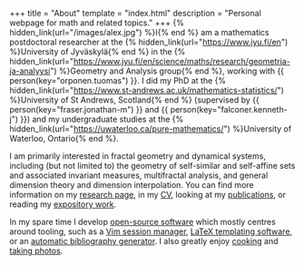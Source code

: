 +++
title = "About"
template = "index.html"
description = "Personal webpage for math and related topics."
+++
{% hidden_link(url="/images/alex.jpg") %}I{% end %} am a mathematics postdoctoral researcher at the {% hidden_link(url="https://www.jyu.fi/en") %}University of Jyväskylä{% end %} in the {% hidden_link(url="https://www.jyu.fi/en/science/maths/research/geometria-ja-analyysi") %}Geometry and Analysis group{% end %}, working with {{ person(key="orponen.tuomas") }}.
I did my PhD at the {% hidden_link(url="https://www.st-andrews.ac.uk/mathematics-statistics/") %}University of St Andrews, Scotland{% end %} (supervised by {{ person(key="fraser.jonathan-m") }} and {{ person(key="falconer.kenneth-j") }}) and my undergraduate studies at the {% hidden_link(url="https://uwaterloo.ca/pure-mathematics/") %}University of Waterloo, Ontario{% end %}.

I am primarily interested in fractal geometry and dynamical systems, including (but not limited to) the geometry of self-similar and self-affine sets and associated invariant measures, multifractal analysis, and general dimension theory and dimension interpolation.
You can find more information on my [research page](/research/), in my [CV](/alex_rutar_cv.pdf), looking at my [publications](/publications/), or reading my [expository work](/writing/).

In my spare time I develop [open-source software](https://github.com/alexrutar) which mostly centres around tooling, such as a [Vim session manager](https://github.com/alexrutar/vs), [LaTeX templating software](https://github.com/alexrutar/tpr), or an [automatic bibliography generator](https://github.com/alexrutar/mathbib-py).
I also greatly enjoy [cooking](https://food.rutar.org) and [taking photos](https://photography.rutar.org).

